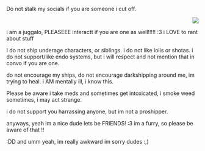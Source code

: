 Do not stalk my socials if you are someone i cut off. <p align="right"> <img src="https://komarev.com/ghpvc/?username=GothicCowboy&color=e17c0b&abbreviated=true"/> 










i am a juggalo, PLEASEEE interactt if you are one as well!!!!! :3 i LOVE to rant about stuff








I do not ship underage characters, or siblings. i do not like lolis or shotas. i do not support/like endo systems, but i will respect and not mention that in convo if you are one.

do not encourage my ships, do not encourage darkshipping around me, im trying to heal. i AM mentally ill, i know this.

Please be aware i take meds and sometimes get intoxicated, i smoke weed sometimes, i may act strange. 




i do not support you harrassing anyone, but im not a proshipper. 


anyways, yeah im a nice dude lets be FRIENDS! :3 im a furry, so please be aware of that !! 


:DD and umm yeah, im really awkward im sorry dudes :,) 
